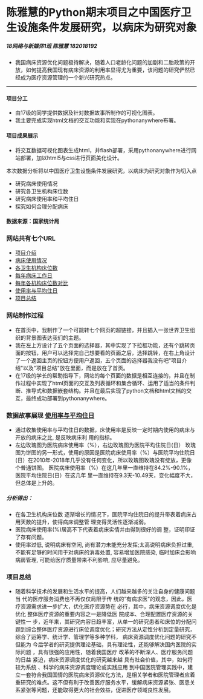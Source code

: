 # 陈雅慧的Python期末项目之中国医疗卫生设施条件发展研究，以病床为研究对象
##### 18网络与新媒体1班 陈雅慧 182018192
- 我国病床资源优化问题极待解决，随着人口老龄化问题的加剧和二胎政策的开放，如何提高我国现有病床资源的利用率显得尤为重要，该问题的研究俨然已经成为医疗资源管理的一个新兴研究热点。
**********************
#### 项目分工
- 由17级的同学提供数据及针对数据故事所制作的可视化图表。
- 我主要完成实现html文档的交互功能和实现在pythonanywhere布署。
#### 项目成果展示
- 将交互数据可视化图表生成html，并flash部署，采用pythonanywhere进行网站部署，加以html5与css进行页面美化设计。

 本次数据分析将以中国医疗卫生设施条件发展研究，以病床为研究对象作为切入点
 - 研究病床使用情况
 - 研究各卫生机构床位数
 - 研究病床使用率和平均住日
 - 探究如何合理分配病床
 #### 数据来源：国家统计局
 
 ### 网站共有七个URL
 - [项目介绍](http://chanyh.pythonanywhere.com/front)
 - [病床使用情况](http://chanyh.pythonanywhere.com/analysis_one)
 - [各卫生机构床位数](http://chanyh.pythonanywhere.com/analysis_two)
 - [每年病床工作日](http://chanyh.pythonanywhere.com/analysis_three)
 - [每年各机构床位数对比](http://chanyh.pythonanywhere.com/analysis_four)
 - [使用率与平均住日](http://chanyh.pythonanywhere.com/analysis_five)
 - [项目总结](http://chanyh.pythonanywhere.com/speech)
 
 ### 网站制作过程
 - 在首页中，我制作了一个可跳转七个网页的超链接，并且插入一张世界卫生组织的背景图表达我们的主题。
 - 我在左上方设计了五个页面的选择器，其中实现了下拉框功能，还有个跳转页面的按钮，用户可以选择完自己想要看的页面之后，选择跳转，在右上角设计了一个返回主页的按钮方便用户返回，五个页面的选择器我没有吧"项目介绍"以及"项目总结"放在里面，而是放在了首页。
 - 在17级的学长的帮助指导下，网站的每个页面的数据是相互连接的，并且在制作过程中实现了html页面的交互及列表循环和集合循环、运用了适当的条件判断、推导式和数据嵌套结构。并且在最后实现了python文档和html文档的交互，最终成功部署到pythonanywhere。
 
 ### 数据故事展现 [使用率与平均住日](http://chanyh.pythonanywhere.com/analysis_five)
 - 通过收集使用率与平均住日的数据，床使用率是反映一定时期内使用的病床与开放的病床之比, 是反映病床利 用的指标。
 - 左边玫瑰图为医院病床使用率（%），右边玫瑰图为医院平均住院日(日） 玫瑰图为饼图的另一形式，使用的原因是医院病床使用率（%）与医院平均住院日(日）在2010年-2018年几乎没有任何变化，所以玫瑰图玫瑰没有绽放，更像个普通饼图。 医院病床使用率（%）在这几年里一直维持在84.2%-90.1%，医院平均住院日(日）在这几年 里一直维持在9.3天-10.49天，变化幅度不大，但总体是上升的。
 ##### 分析得出：
 - 在各卫生机构床位数 逐渐增长的情况下，医院平均住院日的提升带表着病床占用天数的提升，使得病床调整管 理变得灵活性逐渐减弱。
 - 医院病床使用率(%)居高不下代表着病床实情并由得到很好的调 整，证明印证了存有问题。 
 - 使用率过低, 说明病床有空闲, 尚有潜力未能充分发挥;太高说明病床负担过重, 不能有足够的时间用于对病床的消毒处置, 容易增加医院感染, 临时加床会影响病房管理, 可能给医疗质量带来不利影响, 应尽量避免。
 
 
 ### 项目总结
- 随着科学技术的发展和生活水平的提高，人们越来越多的关注自身的健康问题当 代的医疗服务消费也不再仅仅局限于传 统的“有病求医"的观念，因此，医疗资源需求进一步扩大，优化医疗资源势在 必行，其中，病床资源调度优化是优化 整体医疗资源的重要内容之一是降低医 院成本、合理配置医疗资源的关键性一 步，近年来，其研究内容日趋丰富，从单一的研究患者和床位的分配问题到综合整体医疗资源进行床位调度优化；研究方法从定性分析到定量研究，综合了运筹学、统计学、管理学等多种学科， 病床资源调度优化问题的研究不但能为 今后学者的研究提供理论基础，具有理论性，还能够解决国内医院的实际问题 ，具有很强的应用性，随着我国医疗 改革的不断深人、医疗服务问题的日益 紧迫，病床资源调度优化的研究越来越 具有社会价值，其中，如何将较为系统 、科学的病床资源调度理论或实践应用 到中国医院管理实践中，建立一套符合我国国情的医院病床资源优化方法，是相关学者和医院管理者应着重研究的难点。这不但有利于改善医疗服务水平，缓解病床资源紧张、医患关系紧张等问题，还能取得更大的社会效益，促进医疗领域良性发展。
 
